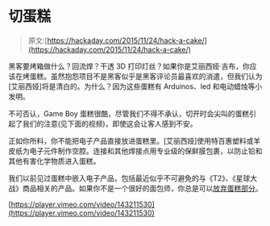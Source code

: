 # 切蛋糕

> 原文:[https://hackaday.com/2015/11/24/hack-a-cake/](https://hackaday.com/2015/11/24/hack-a-cake/)

黑客要烤箱做什么？回流焊？干透 3D 打印灯丝？如果你是艾丽西娅·吉布，你应该在烤蛋糕。虽然抱怨项目不是黑客似乎是黑客评论员最喜欢的消遣，但我们认为[艾丽西娅]将是清白的。为什么？因为这些蛋糕有 Arduinos、led 和电动蜡烛等小发明。

不可否认，Game Boy 蛋糕很酷，尽管我们不得不承认，切开时会尖叫的蛋糕引起了我们的注意(见下面的视频)，即使这会让客人感到不安。

正如你所料，你不能把电子产品直接放进蛋糕里。[艾丽西娅]使用特百惠塑料或羊皮纸为电子元件制作空腔。连接和其他焊接点用专业级的保鲜膜包裹，以防止铅和其他有害化学物质进入蛋糕。

我们以前见过蛋糕中嵌入电子产品，包括最近似乎不可避免的与《T2》、《星球大战》商品相关的产品。如果你不是一个很好的面包师，你总是可以[放弃蛋糕部分](http://hackaday.com/2015/10/07/the-arduino-birthday-cake-is-no-lie/)。

[https://player.vimeo.com/video/143211530](https://player.vimeo.com/video/143211530)